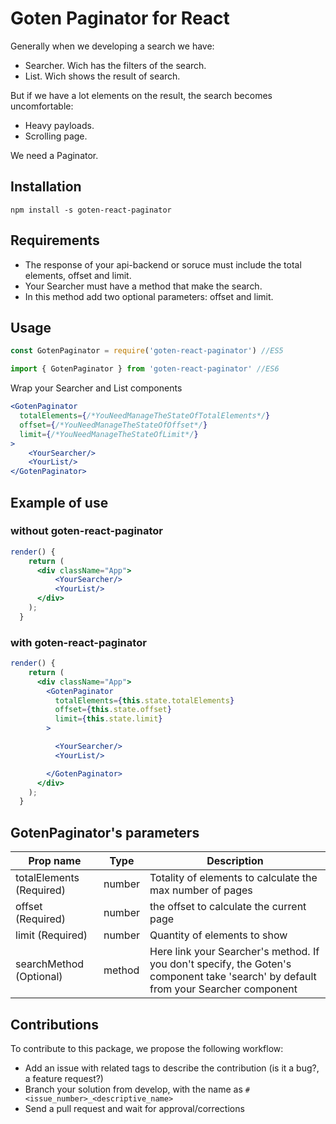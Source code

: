 # Goten Paginator for React

Generally when we developing a search we have:
- Searcher. Wich has the filters of the search.
- List. Wich shows the result of search.

But if we have a lot elements on the result, the search becomes uncomfortable:
- Heavy payloads.
- Scrolling page.

We need a Paginator.

## Installation

```npm install -s goten-react-paginator```

## Requirements

- The response of your api-backend or soruce must include the total elements, offset and limit.
- Your Searcher must have a method that make the search.
- In this method add two optional parameters: offset and limit.

## Usage

``` jsx
const GotenPaginator = require('goten-react-paginator') //ES5

import { GotenPaginator } from 'goten-react-paginator' //ES6
```

Wrap your Searcher and List components

``` jsx
<GotenPaginator
  totalElements={/*YouNeedManageTheStateOfTotalElements*/}
  offset={/*YouNeedManageTheStateOfOffset*/}
  limit={/*YouNeedManageTheStateOfLimit*/}
>
    <YourSearcher/>
    <YourList/>
</GotenPaginator>
```

## Example of use

### without goten-react-paginator

``` jsx
render() {
    return (
      <div className="App">
          <YourSearcher/>
          <YourList/>
      </div>
    );
  }
```

### with goten-react-paginator

``` jsx
render() {
    return (
      <div className="App">
        <GotenPaginator
          totalElements={this.state.totalElements}
          offset={this.state.offset}
          limit={this.state.limit}
        >

          <YourSearcher/>
          <YourList/>

        </GotenPaginator>
      </div>
    );
  }
```

## GotenPaginator's parameters

|Prop name | Type   | Description   |
|---|---|---|
|  totalElements (Required)| number  | Totality of elements to calculate the max number of pages |
|  offset (Required)| number  | the offset to calculate the current page |
|  limit (Required)| number  |  Quantity of elements to show|
|  searchMethod (Optional)| method |  Here link your Searcher's method. If you don't specify, the Goten's component take 'search' by default from your Searcher component|

## Contributions

To contribute to this package, we propose the following workflow:
- Add an issue with related tags to describe the contribution (is it a bug?, a feature request?)
- Branch your solution from develop, with the name as ```#<issue_number>_<descriptive_name>```
- Send a pull request and wait for approval/corrections